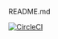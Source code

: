 README.md

[![CircleCI](https://circleci.com/gh/Tashydaije/LocalLibrary.svg?style=svg)](https://circleci.com/gh/Tashydaije/LocalLibrary)